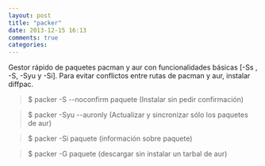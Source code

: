 ```yaml
---
layout: post
title: "packer"
date: 2013-12-15 16:13
comments: true
categories: 
---
```

Gestor rápido de paquetes pacman y aur con funcionalidades básicas [-Ss , -S, -Syu y -Si]. Para evitar conflictos entre rutas de pacman y aur, instalar diffpac.

>$ packer -S --noconfirm paquete  (Instalar sin pedir confirmación)

>$ packer -Syu --auronly (Actualizar y sincronizar sólo los paquetes de aur)

>$ packer -Si paquete (información sobre paquete)

>$ packer -G paquete (descargar sin instalar un tarbal de aur)

